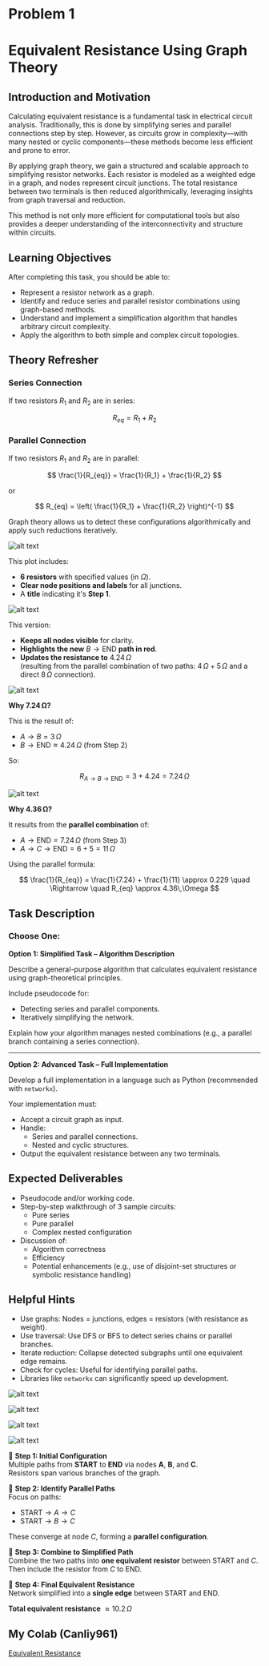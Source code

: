 # Problem 1
# Equivalent Resistance Using Graph Theory

## Introduction and Motivation

Calculating equivalent resistance is a fundamental task in electrical circuit analysis. Traditionally, this is done by simplifying series and parallel connections step by step. However, as circuits grow in complexity—with many nested or cyclic components—these methods become less efficient and prone to error.

By applying graph theory, we gain a structured and scalable approach to simplifying resistor networks. Each resistor is modeled as a weighted edge in a graph, and nodes represent circuit junctions. The total resistance between two terminals is then reduced algorithmically, leveraging insights from graph traversal and reduction.

This method is not only more efficient for computational tools but also provides a deeper understanding of the interconnectivity and structure within circuits.

## Learning Objectives

After completing this task, you should be able to:

- Represent a resistor network as a graph.
- Identify and reduce series and parallel resistor combinations using graph-based methods.
- Understand and implement a simplification algorithm that handles arbitrary circuit complexity.
- Apply the algorithm to both simple and complex circuit topologies.

## Theory Refresher

### Series Connection

If two resistors $R_1$ and $R_2$ are in series:

$$
R_{eq} = R_1 + R_2
$$

### Parallel Connection

If two resistors $R_1$ and $R_2$ are in parallel:

$$
\frac{1}{R_{eq}} = \frac{1}{R_1} + \frac{1}{R_2}
$$

or

$$
R_{eq} = \left( \frac{1}{R_1} + \frac{1}{R_2} \right)^{-1}
$$

Graph theory allows us to detect these configurations algorithmically and apply such reductions iteratively.

![alt text](image-8.png)

This plot includes:

- **6 resistors** with specified values (in $\Omega$).
- **Clear node positions and labels** for all junctions.
- A **title** indicating it's **Step 1**.

![alt text](image-9.png)

This version:

- **Keeps all nodes visible** for clarity.
- **Highlights the new** $B \rightarrow \text{END}$ **path in red**.
- **Updates the resistance to** $4.24\,\Omega$  
  (resulting from the parallel combination of two paths: $4\,\Omega + 5\,\Omega$ and a direct $8\,\Omega$ connection).

![alt text](image-10.png)

**Why 7.24 Ω?**

This is the result of:

- $A \rightarrow B = 3\,\Omega$
- $B \rightarrow \text{END} \approx 4.24\,\Omega$ (from Step 2)

So:

$$
R_{A \rightarrow B \rightarrow \text{END}} = 3 + 4.24 = 7.24\,\Omega
$$

![alt text](image-11.png)

**Why 4.36 Ω?**

It results from the **parallel combination** of:

- $A \rightarrow \text{END} = 7.24\,\Omega$ (from Step 3)
- $A \rightarrow C \rightarrow \text{END} = 6 + 5 = 11\,\Omega$

Using the parallel formula:

$$
\frac{1}{R_{eq}} = \frac{1}{7.24} + \frac{1}{11} \approx 0.229
\quad \Rightarrow \quad
R_{eq} \approx 4.36\,\Omega
$$

## Task Description

### Choose One:

**Option 1: Simplified Task – Algorithm Description**

Describe a general-purpose algorithm that calculates equivalent resistance using graph-theoretical principles.

Include pseudocode for:

- Detecting series and parallel components.
- Iteratively simplifying the network.

Explain how your algorithm manages nested combinations (e.g., a parallel branch containing a series connection).

---

**Option 2: Advanced Task – Full Implementation**

Develop a full implementation in a language such as Python (recommended with `networkx`).

Your implementation must:

- Accept a circuit graph as input.
- Handle:
  - Series and parallel connections.
  - Nested and cyclic structures.
- Output the equivalent resistance between any two terminals.

## Expected Deliverables

- Pseudocode and/or working code.
- Step-by-step walkthrough of 3 sample circuits:
  - Pure series
  - Pure parallel
  - Complex nested configuration
- Discussion of:
  - Algorithm correctness
  - Efficiency
  - Potential enhancements (e.g., use of disjoint-set structures or symbolic resistance handling)

## Helpful Hints

- Use graphs: Nodes = junctions, edges = resistors (with resistance as weight).
- Use traversal: Use DFS or BFS to detect series chains or parallel branches.
- Iterate reduction: Collapse detected subgraphs until one equivalent edge remains.
- Check for cycles: Useful for identifying parallel paths.
- Libraries like `networkx` can significantly speed up development.

![alt text](image.png)

![alt text](image-1.png)

![alt text](image-2.png)

![alt text](image-3.png)

🔹 **Step 1: Initial Configuration**  
Multiple paths from **START** to **END** via nodes **A**, **B**, and **C**.  
Resistors span various branches of the graph.

🔹 **Step 2: Identify Parallel Paths**  
Focus on paths:  
- $\text{START} \rightarrow A \rightarrow C$  
- $\text{START} \rightarrow B \rightarrow C$  

These converge at node $C$, forming a **parallel configuration**.

🔹 **Step 3: Combine to Simplified Path**  
Combine the two paths into **one equivalent resistor** between $\text{START}$ and $C$.  
Then include the resistor from $C$ to $\text{END}$.

🔹 **Step 4: Final Equivalent Resistance**  
Network simplified into a **single edge** between $\text{START}$ and $\text{END}$.  

**Total equivalent resistance** $\approx 10.2\,\Omega$

## My Colab (Canliy961)

[Equivalent Resistance](https://colab.research.google.com/drive/1WQOjRSSeJFwXCIz9FGuK2AYQrQzfH3Tc#scrollTo=aX2vbhOwus2n)
